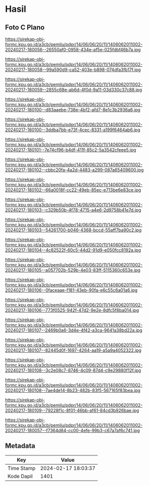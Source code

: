 # Hasil

## Foto C Plano

https://sirekap-obj-formc.kpu.go.id/a3cb/pemilu/pdpr/14/06/06/20/11/1406062011002-20240217-180056--26550af0-0958-434e-af5e-025fdbf46b7a.jpg

https://sirekap-obj-formc.kpu.go.id/a3cb/pemilu/pdpr/14/06/06/20/11/1406062011002-20240217-180058--99a590d9-ca52-403e-b898-074dfa3fb17f.jpg

https://sirekap-obj-formc.kpu.go.id/a3cb/pemilu/pdpr/14/06/06/20/11/1406062011002-20240217-180059--2855c68e-ab6d-4f0d-9a11-03d330c37c88.jpg

https://sirekap-obj-formc.kpu.go.id/a3cb/pemilu/pdpr/14/06/06/20/11/1406062011002-20240217-180100--d83aaebe-738e-4bf2-afd7-8e1c3b2936a6.jpg

https://sirekap-obj-formc.kpu.go.id/a3cb/pemilu/pdpr/14/06/06/20/11/1406062011002-20240217-180100--3ddba7bb-e73f-4cec-8331-a199f6464ab6.jpg

https://sirekap-obj-formc.kpu.go.id/a3cb/pemilu/pdpr/14/06/06/20/11/1406062011002-20240217-180101--7e74cf96-b4df-411f-85c2-5a3542cfeee5.jpg

https://sirekap-obj-formc.kpu.go.id/a3cb/pemilu/pdpr/14/06/06/20/11/1406062011002-20240217-180102--cbbc20fa-4a2d-4483-a299-087a65409600.jpg

https://sirekap-obj-formc.kpu.go.id/a3cb/pemilu/pdpr/14/06/06/20/11/1406062011002-20240217-180102--66a0018f-cc22-49eb-85ec-e713be6e83ce.jpg

https://sirekap-obj-formc.kpu.go.id/a3cb/pemilu/pdpr/14/06/06/20/11/1406062011002-20240217-180103--c329b50b-4f78-4715-a4e6-2d9758b41e7d.jpg

https://sirekap-obj-formc.kpu.go.id/a3cb/pemilu/pdpr/14/06/06/20/11/1406062011002-20240217-180103--54261700-b046-4368-bccd-55aff7ba90c2.jpg

https://sirekap-obj-formc.kpu.go.id/a3cb/pemilu/pdpr/14/06/06/20/11/1406062011002-20240217-180104--4c82522f-60c5-44d2-91d9-e050fcc8192a.jpg

https://sirekap-obj-formc.kpu.go.id/a3cb/pemilu/pdpr/14/06/06/20/11/1406062011002-20240217-180105--a057702b-529b-4e03-83ff-5115360c653e.jpg

https://sirekap-obj-formc.kpu.go.id/a3cb/pemilu/pdpr/14/06/06/20/11/1406062011002-20240217-180106--0faceaae-f181-43eb-90fa-e6c55c6a01a6.jpg

https://sirekap-obj-formc.kpu.go.id/a3cb/pemilu/pdpr/14/06/06/20/11/1406062011002-20240217-180106--773f0525-942f-47d2-9e2e-8dfc5f8ba014.jpg

https://sirekap-obj-formc.kpu.go.id/a3cb/pemilu/pdpr/14/06/06/20/11/1406062011002-20240217-180107--2469b0a6-3d4e-4f42-a3ca-9641a38bd22a.jpg

https://sirekap-obj-formc.kpu.go.id/a3cb/pemilu/pdpr/14/06/06/20/11/1406062011002-20240217-180107--82445d0f-1697-4264-aa19-a5a9a4052322.jpg

https://sirekap-obj-formc.kpu.go.id/a3cb/pemilu/pdpr/14/06/06/20/11/1406062011002-20240217-180108--3c2e08c7-8746-4c09-87d4-c9e29880f12f.jpg

https://sirekap-obj-formc.kpu.go.id/a3cb/pemilu/pdpr/14/06/06/20/11/1406062011002-20240217-180108--7ae4de14-8b23-482b-83f5-567165f83bea.jpg

https://sirekap-obj-formc.kpu.go.id/a3cb/pemilu/pdpr/14/06/06/20/11/1406062011002-20240217-180109--79228f1c-8f01-46bb-af61-84cd3b926bae.jpg

https://sirekap-obj-formc.kpu.go.id/a3cb/pemilu/pdpr/14/06/06/20/11/1406062011002-20240217-180057--f7364d84-cc00-4efe-99b3-c67a7af6c741.jpg


## Metadata

| Key        | Value               |
| ---------- | ------------------- |
| Time Stamp | 2024-02-17 18:03:37 |
| Kode Dapil | 1401                |



